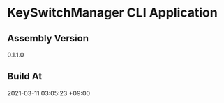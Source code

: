KeySwitchManager CLI Application
==============================

## Assembly Version

0.1.1.0

## Build At

2021-03-11 03:05:23 +09:00
